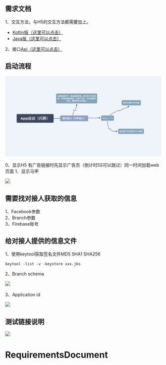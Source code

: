 ## 需求文档
1、交互方法，与H5的交互方法都需要加上。

* [Kotlin版（这里可以点击）](https://github.com/zhuyitian/RequirementsDocument/blob/main/%E9%9C%80%E8%A6%81%E5%8A%A0%E5%85%A5%E7%9A%84%E6%96%B9%E6%B3%95.md)  
* [Java版（这里可以点击）](https://github.com/zhuyitian/RequirementsDocument/blob/main/%E9%9C%80%E8%A6%81%E5%8A%A0%E5%85%A5%E7%9A%84%E6%96%B9%E6%B3%95_java.md)  

2、接口[Api（这里可以点击）](https://github.com/zhuyitian/RequirementsDocument/blob/main/api%E6%96%87%E6%A1%A3.md)

## 启动流程

![](https://github.com/zhuyitian/RequirementsDocument/blob/main/src/open.png?raw=true)



0、显示H5
有广告链接时先显示广告页（倒计时5S可以跳过）同一时间加载web页面
1、显示马甲




![](https://gitee.com/google_project_team/googlevestrequire/raw/master/src/main.png)  

## 需要找对接人获取的信息

 1、Facebook参数  
 2、Branch参数  
 3、Firebase账号 

## 给对接人提供的信息文件
1、使用keytool获取签名文件MD5 SHA1 SHA256 

```
keytool -list -v -keystore xxx.jks
```

2、Branch schema  

![](https://gitee.com/google_project_team/googlevestrequire/raw/master/src/branch_scheme_info.png)  

3、Application id  

![](https://gitee.com/google_project_team/googlevestrequire/raw/master/src/application_id.png)


## 测试链接说明  

![](https://gitee.com/google_project_team/googlevestrequire/raw/master/src/test_flow.jpeg)  

# RequirementsDocument
